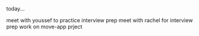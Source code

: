 today...

meet with youssef to practice interview prep
meet with rachel for interview prep
work on move-app prject

